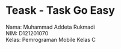 
# Teask - Task Go Easy

Nama: Muhammad Addeta Rukmadi<br>
NIM: D121201070<br>
Kelas: Pemrograman Mobile Kelas C
